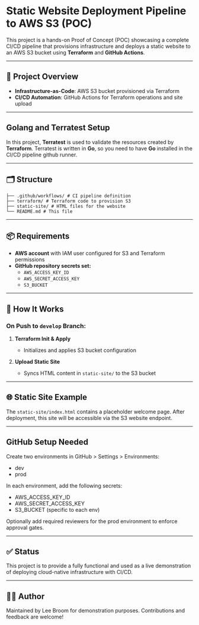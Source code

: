 # Static Website Deployment Pipeline to AWS S3 (POC)

This project is a hands-on Proof of Concept (POC) showcasing a complete CI/CD pipeline that provisions infrastructure and deploys a static website to an AWS S3 bucket using **Terraform** and **GitHub Actions**.

---

## 🚀 Project Overview

- **Infrastructure-as-Code**: AWS S3 bucket provisioned via Terraform
- **CI/CD Automation**: GitHub Actions for Terraform operations and site upload

---

## Golang and Terratest Setup

In this project, **Terratest** is used to validate the resources created by **Terraform**. Terratest is written in **Go**, so you need to have **Go** installed in the CI/CD pipeline github runner.

---

## 🗂️ Structure
```. 
├── .github/workflows/ # CI pipeline definition 
├── terraform/ # Terraform code to provision S3 
├── static-site/ # HTML files for the website 
└── README.md # This file
```

---

## 📦 Requirements

- **AWS account** with IAM user configured for S3 and Terraform permissions
- **GitHub repository secrets set:**
  - `AWS_ACCESS_KEY_ID`
  - `AWS_SECRET_ACCESS_KEY`
  - `S3_BUCKET`

---

## 🔧 How It Works

### On Push to `develop` Branch:

1. **Terraform Init & Apply**
   - Initializes and applies S3 bucket configuration

2. **Upload Static Site**
   - Syncs HTML content in `static-site/` to the S3 bucket

---

## 🌐 Static Site Example

The `static-site/index.html` contains a placeholder welcome page. After deployment, this site will be accessible via the S3 website endpoint.

---
## GitHub Setup Needed
Create two environments in GitHub > Settings > Environments:

  - dev
  - prod

In each environment, add the following secrets:
  - AWS_ACCESS_KEY_ID
  - AWS_SECRET_ACCESS_KEY
  - S3_BUCKET (specific to each env)

Optionally add required reviewers for the prod environment to enforce approval gates.

---

## ✅ Status

This project is to provide a fully functional and used as a live demonstration of deploying cloud-native infrastructure with CI/CD.

---

## 🙋‍♂️ Author

Maintained by Lee Broom for demonstration purposes. Contributions and feedback are welcome!
